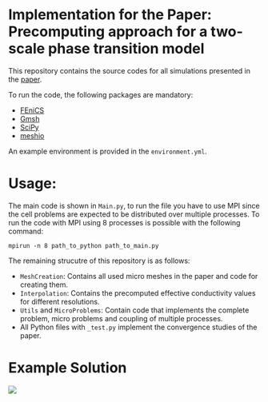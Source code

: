Implementation for the Paper: Precomputing approach for a two-scale phase transition model
==========================================================================================

This repository contains the source codes for all simulations presented in the [paper](...).

To run the code, the following packages are mandatory:

- [FEniCS](https://fenicsproject.org/)
- [Gmsh](https://pypi.org/project/gmsh/)
- [SciPy](https://scipy.org/install/)
- [meshio](https://pypi.org/project/meshio/)

An example environment is provided in the ``environment.yml``.


Usage:
======

The main code is shown in ``Main.py``, to run the file you have to use MPI since
the cell problems are expected to be distributed over multiple processes.
To run the code with MPI using 8 processes is possible with the following command:
```
mpirun -n 8 path_to_python path_to_main.py
```

The remaining strucutre of this repository is as follows:
- `MeshCreation`: Contains all used micro meshes in the paper and code for creating them.
- `Interpolation`: Contains the precomputed effective conductivity values for different resolutions.
- `Utils` and `MicroProblems`: Contain code that implements the complete problem, micro problems and 
 coupling of multiple processes.
- All Python files with `_test.py` implement the convergence studies of the paper.

Example Solution
================

![](https://github.com/TomF98/Precomputing-approach-two-scale-phase-transition-model/blob/master/Utils/output.gif)